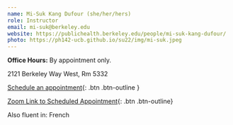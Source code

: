 ```yaml
---
name: Mi-Suk Kang Dufour (she/her/hers)
role: Instructor
email: mi-suk@berkeley.edu
website: https://publichealth.berkeley.edu/people/mi-suk-kang-dufour/
photo: https://ph142-ucb.github.io/su22/img/mi-suk.jpeg
---
```


**Office Hours:** By appointment only. 

2121 Berkeley Way West, Rm 5332

[Schedule an appointment](https://mi-suk.youcanbook.me){: .btn .btn-outline }

[Zoom Link to Scheduled Appointment](https://berkeley.zoom.us/j/6119016101){: .btn .btn-outline}

Also fluent in: French